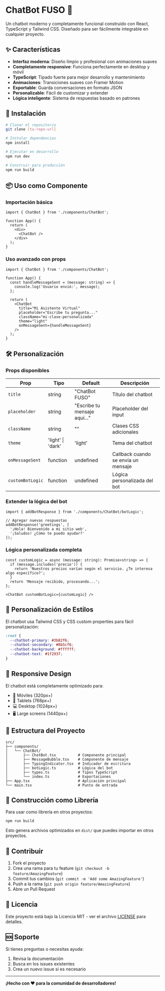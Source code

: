 # ChatBot FUSO 🤖

Un chatbot moderno y completamente funcional construido con React, TypeScript y Tailwind CSS. Diseñado para ser fácilmente integrable en cualquier proyecto.

## ✨ Características

- **Interfaz moderna**: Diseño limpio y profesional con animaciones suaves
- **Completamente responsive**: Funciona perfectamente en desktop y móvil
- **TypeScript**: Tipado fuerte para mejor desarrollo y mantenimiento
- **Animaciones**: Transiciones suaves con Framer Motion
- **Exportable**: Guarda conversaciones en formato JSON
- **Personalizable**: Fácil de customizar y extender
- **Lógica inteligente**: Sistema de respuestas basado en patrones

## 🚀 Instalación

```bash
# Clonar el repositorio
git clone [tu-repo-url]

# Instalar dependencias
npm install

# Ejecutar en desarrollo
npm run dev

# Construir para producción
npm run build
```

## 📦 Uso como Componente

### Importación básica

```tsx
import { ChatBot } from './components/ChatBot';

function App() {
  return (
    <div>
      <ChatBot />
    </div>
  );
}
```

### Uso avanzado con props

```tsx
import { ChatBot } from './components/ChatBot';

function App() {
  const handleMessageSent = (message: string) => {
    console.log('Usuario envió:', message);
  };

  return (
    <ChatBot
      title="Mi Asistente Virtual"
      placeholder="Escribe tu pregunta..."
      className="mi-clase-personalizada"
      theme="light"
      onMessageSent={handleMessageSent}
    />
  );
}
```

## 🛠️ Personalización

### Props disponibles

| Prop | Tipo | Default | Descripción |
|------|------|---------|-------------|
| `title` | string | "ChatBot FUSO" | Título del chatbot |
| `placeholder` | string | "Escribe tu mensaje aquí..." | Placeholder del input |
| `className` | string | "" | Clases CSS adicionales |
| `theme` | 'light' \| 'dark' | 'light' | Tema del chatbot |
| `onMessageSent` | function | undefined | Callback cuando se envía un mensaje |
| `customBotLogic` | function | undefined | Lógica personalizada del bot |

### Extender la lógica del bot

```tsx
import { addBotResponse } from './components/ChatBot/botLogic';

// Agregar nuevas respuestas
addBotResponse('greetings', [
  '¡Hola! Bienvenido a mi sitio web',
  '¡Saludos! ¿Cómo te puedo ayudar?'
]);
```

### Lógica personalizada completa

```tsx
const customLogic = async (message: string): Promise<string> => {
  if (message.includes('precio')) {
    return 'Nuestros precios varían según el servicio. ¿Te interesa algo específico?';
  }
  return 'Mensaje recibido, procesando...';
};

<ChatBot customBotLogic={customLogic} />
```

## 🎨 Personalización de Estilos

El chatbot usa Tailwind CSS y CSS custom properties para fácil personalización:

```css
:root {
  --chatbot-primary: #3b82f6;
  --chatbot-secondary: #8b5cf6;
  --chatbot-background: #ffffff;
  --chatbot-text: #1f2937;
}
```

## 📱 Responsive Design

El chatbot está completamente optimizado para:
- 📱 Móviles (320px+)
- 📱 Tablets (768px+)
- 💻 Desktop (1024px+)
- 🖥️ Large screens (1440px+)

## 🔧 Estructura del Proyecto

```
src/
├── components/
│   └── ChatBot/
│       ├── ChatBot.tsx          # Componente principal
│       ├── MessageBubble.tsx    # Componente de mensaje
│       ├── TypingIndicator.tsx  # Indicador de escritura
│       ├── botLogic.ts          # Lógica del bot
│       ├── types.ts             # Tipos TypeScript
│       └── index.ts             # Exportaciones
├── App.tsx                      # Aplicación principal
└── main.tsx                     # Punto de entrada
```

## 🚀 Construcción como Librería

Para usar como librería en otros proyectos:

```bash
npm run build
```

Esto genera archivos optimizados en `dist/` que puedes importar en otros proyectos.

## 🤝 Contribuir

1. Fork el proyecto
2. Crea una rama para tu feature (`git checkout -b feature/AmazingFeature`)
3. Commit tus cambios (`git commit -m 'Add some AmazingFeature'`)
4. Push a la rama (`git push origin feature/AmazingFeature`)
5. Abre un Pull Request

## 📄 Licencia

Este proyecto está bajo la Licencia MIT - ver el archivo [LICENSE](LICENSE) para detalles.

## 🆘 Soporte

Si tienes preguntas o necesitas ayuda:

1. Revisa la documentación
2. Busca en los issues existentes
3. Crea un nuevo issue si es necesario

---

**¡Hecho con ❤️ para la comunidad de desarrolladores!**